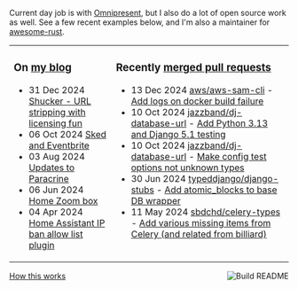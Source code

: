 Current day job is with [Omnipresent](https://www.omnipresent.com/), but I also do a lot of open source work as well. See a few recent examples below, and I'm also a maintainer for [awesome-rust](https://github.com/rust-unofficial/awesome-rust).

<table><tr><td valign="top">

### On [my blog](https://tevps.net/blog)
<!-- blog starts -->
* 31 Dec 2024 [Shucker - URL stripping with licensing fun](https://tevps.net/blog/2024/12/31/shucker-url-stripping-with-licensing-fun)
* 06 Oct 2024 [Sked and Eventbrite](https://tevps.net/blog/2024/10/06/sked-and-eventbrite)
* 03 Aug 2024 [Updates to Paracrine](https://tevps.net/blog/2024/08/03/updates-to-paracrine)
* 06 Jun 2024 [Home Zoom box](https://tevps.net/blog/2024/06/06/home-zoom-box)
* 04 Apr 2024 [Home Assistant IP ban allow list plugin](https://tevps.net/blog/2024/04/04/home-assistant-ip-ban-allow-list-plugin)
<!-- blog ends -->

</td><td valign="top">

### Recently [merged pull requests](https://github.com/search?o=desc&q=is%3Apr+author%3Apalfrey+-user%3Apalfrey+is%3Amerged+is%3Apublic&s=created&type=Issues)

<!-- prs starts -->
* 13 Dec 2024 [aws/aws-sam-cli](https://github.com/aws/aws-sam-cli) - [Add logs on docker build failure](https://github.com/aws/aws-sam-cli/pull/7675)
* 10 Oct 2024 [jazzband/dj-database-url](https://github.com/jazzband/dj-database-url) - [Add Python 3.13 and Django 5.1 testing](https://github.com/jazzband/dj-database-url/pull/255)
* 10 Oct 2024 [jazzband/dj-database-url](https://github.com/jazzband/dj-database-url) - [Make config test options not unknown types](https://github.com/jazzband/dj-database-url/pull/252)
* 30 Jun 2024 [typeddjango/django-stubs](https://github.com/typeddjango/django-stubs) - [Add atomic_blocks to base DB wrapper](https://github.com/typeddjango/django-stubs/pull/2242)
* 11 May 2024 [sbdchd/celery-types](https://github.com/sbdchd/celery-types) - [Add various missing items from Celery (and related from billiard)](https://github.com/sbdchd/celery-types/pull/161)
<!-- prs ends -->

</td></tr></table>

<a href="https://github.com/palfrey/palfrey/actions"><img src="https://github.com/palfrey/palfrey/workflows/Build%20README/badge.svg?branch=main" align="right" alt="Build README"></a> <a href="https://tevps.net/blog/2020/7/11/customising-github-profile-pages/">How this works</a>
